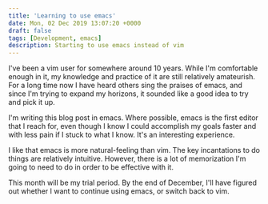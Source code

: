 ```yaml
---
title: 'Learning to use emacs'
date: Mon, 02 Dec 2019 13:07:20 +0000
draft: false
tags: [Development, emacs]
description: Starting to use emacs instead of vim
---
```

I've been a vim user for somewhere around 10 years. While I'm comfortable
enough in it, my knowledge and practice of it are still relatively amateurish.
For a long time now I have heard others sing the praises of emacs, and
since I'm trying to expand my horizons, it sounded like a good idea to
try and pick it up.

I'm writing this blog post in emacs. Where possible, emacs is the first
editor that I reach for, even though I know I could accomplish my goals
faster and with less pain if I stuck to what I know. It's an interesting
experience.

I like that emacs is more natural-feeling than vim. The key incantations to
do things are relatively intuitive. However, there is a lot of memorization
I'm going to need to do in order to be effective with it.

This month will be my trial period. By the end of December, I'll have figured
out whether I want to continue using emacs, or switch back to vim.